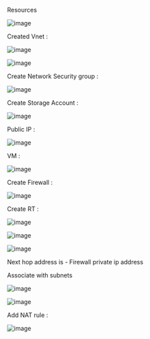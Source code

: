 

Resources

![image](https://user-images.githubusercontent.com/33985509/103057840-ec82a180-45a0-11eb-8da3-04311ba4754e.png)


Created Vnet : 

![image](https://user-images.githubusercontent.com/33985509/103058096-92cea700-45a1-11eb-9055-1429a6d17dfb.png)

![image](https://user-images.githubusercontent.com/33985509/103058131-ad088500-45a1-11eb-9dab-a741a01fd4be.png)

Create Network Security group :

![image](https://user-images.githubusercontent.com/33985509/103058178-cf9a9e00-45a1-11eb-8e3e-614ddb9f4a6b.png)

Create Storage Account :

![image](https://user-images.githubusercontent.com/33985509/103058350-35872580-45a2-11eb-8027-dc537607f889.png)


Public IP :

![image](https://user-images.githubusercontent.com/33985509/103058446-741ce000-45a2-11eb-8682-f078f279453b.png)


VM : 

![image](https://user-images.githubusercontent.com/33985509/103058540-b8a87b80-45a2-11eb-81f2-8ac5b3378cdf.png)


Create Firewall : 

![image](https://user-images.githubusercontent.com/33985509/103058668-22c12080-45a3-11eb-80e3-b1ee0bae35df.png)


Create RT : 

![image](https://user-images.githubusercontent.com/33985509/103058951-ed690280-45a3-11eb-803f-916778522daa.png)


![image](https://user-images.githubusercontent.com/33985509/103059188-ae877c80-45a4-11eb-8abd-fcf7ddf2b3b0.png)


![image](https://user-images.githubusercontent.com/33985509/103059273-eabadd00-45a4-11eb-9a9a-d6d67f04d111.png)


Next hop address is - Firewall private ip address



Associate with subnets

![image](https://user-images.githubusercontent.com/33985509/103059395-46856600-45a5-11eb-8b71-14f24d182ad4.png)

![image](https://user-images.githubusercontent.com/33985509/103059442-6c126f80-45a5-11eb-8921-55d6bc2af0b0.png)


Add NAT rule : 

![image](https://user-images.githubusercontent.com/33985509/103059480-8a786b00-45a5-11eb-80eb-0eec3dd59ab8.png)

